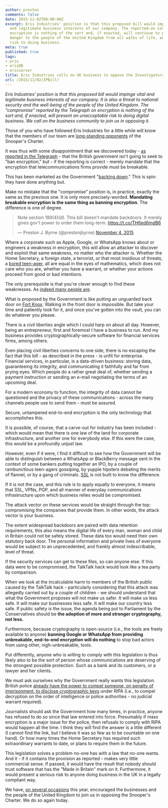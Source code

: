 ```yaml
---
author: preston
comments: false
date: 2015-11-02T00:00:00Z
excerpt: Eris Industries' position is that this proposed bill would impinge vital,
  and legitimate business interests of our company. The reported-on compromise on
  encryption is nothing of the sort and, if enacted, will continue to pose a grave
  danger to the people of the United Kingdom from all walks of life, and an unacceptable
  risk to doing business.
meta: true
published: true
tags:
- eris
- erisDB
- erisserver
title: Eris Industries calls on UK business to oppose the Investigatory Powers Bill
url: /2015/11/02/IPBill/
---
```


*Eris Industries' position is that this proposed bill would impinge vital and legitimate business interests of our company. It is also a threat to national security and the well-being of the people of the United Kingdom. The "compromise" reported by the Telegraph on encryption is nothing of the sort and, if enacted, will present an unacceptable risk to doing digital business. We call on the business community to join us in opposing it.*

Those of you who have followed Eris Industries for a little while will know that the members of our team are [long-standing opponents](https://blog.erisindustries.com/2015/05/29/ei-comms-data-bill/) of the Snooper's Charter.

It was thus with some disappointment that we discovered today - [as reported in the Telegraph](http://www.telegraph.co.uk/news/uknews/terrorism-in-the-uk/11970391/Internet-firms-to-be-banned-from-offering-out-of-reach-communications-under-new-laws.html) - that the British government isn't going to seek to "ban encryption," but - if the reporting is correct - merely mandate that the encryption that telecommunications firms provide must be breakable.

This has been marketed as the Government "[backing down](http://www.dailymail.co.uk/news/article-3299110/Theresa-backtracks-snoopers-charter-drops-plans-let-police-spies-internet-browsing-history.html?ITO=1490&ns_mchannel=rss&ns_campaign=1490)." This is spin: they have done anything but.

Make no mistake that the "compromise" position is, in practice, exactly the same as the previous one. It is only more precisely-worded. **Mandating breakable encryption is the same thing as banning encryption**. The difference is one of degree.

<blockquote class="twitter-tweet" data-conversation="none" lang="en"><p lang="en" dir="ltr">Note section 189(4)(d). This bill doesn&#39;t mandate backdoors. It merely gives gov&#39;t power to order them long-term. <a href="https://t.co/TH6ed6mdB6">https://t.co/TH6ed6mdB6</a></p>&mdash; Preston J. Byrne (@prestonjbyrne) <a href="https://twitter.com/prestonjbyrne/status/661913944496427008">November 4, 2015</a></blockquote>
<script async src="//platform.twitter.com/widgets.js" charset="utf-8"></script>

Where a corporate such as Apple, Google, or WhatsApp knows about or engineers a weakness in encryption, this will allow an attacker to discover and exploit that same weakness, no matter who the attacker is. Whether the Home Secretary, a foreign state, a terrorist, or that most insidious of threats, a [bored teen-ager](http://www.theguardian.com/business/2015/oct/30/second-teenager-arrested-over-talktalk-data-breach), all are equal in the eyes of mathematics, which does not care who you are, whether you have a warrant, or whether your actions proceed from good or bad intentions.

The only prerequisite is that you're clever enough to find these weaknesses. As [indeed many people are](https://en.wikipedia.org/wiki/POODLE).

What is proposed by the Government is like putting an unguarded back door on [Fort Knox](https://en.wikipedia.org/wiki/Fort_Knox). Walking in the front door is impossible. But take your time and patiently look for it, and once you've gotten into the vault, you can do whatever you please.

There is a civil liberties angle which I could harp on about all day. However, being an entrepreneur, first and foremost I have a business to run. And my business provides cryptographically-secure software for financial services firms, among others.

Even placing civil liberties concerns to one side, there is no escaping the fact that this bill - as described in the press - is unfit for enterprise. Financial services, in particular, is a data-driven business: storing data, guaranteeing its integrity, and communicating it faithfully and far from prying eyes. Which people do a rather great deal of, whether sending a payment instruction or sending an e-mail negotiating the terms of an upcoming deal.

For a modern economy to function, the integrity of data cannot be questioned and the privacy of these communications - across the many channels people use to send them - must be assured. 

Secure, untampered end-to-end encryption is the only technology that accomplishes this.

It is possible, of course, that a carve-out for industry has been included - which would mean that there is one law of the land for corporate infrastructure, and another one for everybody else. If this were the case, this would be a profoundly unjust law.

However, even if it were, I find it difficult to see how the Government will be able to distinguish between a WhatsApp or BlackBerry message sent in the context of some bankers putting together an IPO, by a couple of rambunctious teen-agers gossiping, by yuppie hipsters debating the merits of flannel, or by a gang of criminals. [SSL](https://en.wikipedia.org/wiki/Transport_Layer_Security) is not built to know the difference.

If it is not the case, and this rule is to apply equally to everyone, it means that SSL, VPNs, PGP, and all manner of everyday communications infrastructure upon which business relies would be compromised.

The attack vector on these services would be straight through the top: compromising the companies that provide them. In other words, the attack vector is your business.

The extent widespread backdoors are paired with data retention requirements, this also means the digital life of every man, woman and child in Britain could not be safely stored. These data too would need their own statutory back door. The personal information and private lives of everyone would be subject to an unprecedented, and frankly almost indescribable, level of threat.

If the security services can get to these files, so can anyone else. If this data were to be compromised, the TalkTalk hack would look like a tea party by comparison.

When we look at the incalculable harm to members of the British public caused by the TalkTalk hack - particularly considering that this attack was allegedly carried out by a couple of children - we should understand that what the Government proposes will not make us safer. It will make us less safe. It will make our businesses less safe. It will make our country less safe. If public safety is the issue, the agenda being put to Parliament by the Conservatives should be **the adoption of more and stronger cryptography, not less.**

Furthermore, because cryptography is open-source (i.e., the tools are freely available to anyone) **banning Google or WhatsApp from providing unbreakable, end-to-end encryption will do nothing** to stop bad actors from using other, nigh-unbreakable, tools.

Put differently, anyone who is willing to comply with this legislation is thus likely also to be the sort of person whose communications are deserving of the strongest possible protection. Such as a bank and its customers, or a lawyer and her clients.

We must ask ourselves why the Government really wants this legislation. British police [already have the power to compel someone, on penalty of imprisonment, to disclose cryptographic keys](https://wiki.openrightsgroup.org/wiki/Regulation_of_Investigatory_Powers_Act_2000/Part_III) under RIPA (i.e., to compel decryption on the order of intelligence or police authorities - no judicial warrant required).

Journalists should ask the Government how many times, in practice, anyone has refused to do so since that law entered into force. Presumably if mass encryption is a major issue for the police, then refusals to comply with RIPA would happen all the time. I think they will find the answer is a little different (I cannot find the link, but I believe it was so few as to be countable on one hand). Or how many times the Home Secretary has required such extraordinary warrants to date, or plans to require them in the future.

This legislation solves a problem no-one has with a law that no-one wants. And it - if it contains the provision as reported - makes very little commercial sense. If passed, it would have the result that nobody should trust software that has the "Made in Britain" mark on it. Furthermore, it would present a serious risk to anyone doing business in the UK in a legally compliant way.

We have, [on several occasions](https://blog.erisindustries.com/2015/05/29/ei-comms-data-bill/) this year, encouraged the businesses and the people of the United Kingdom to join us in opposing the Snooper's Charter. We do so again today.
